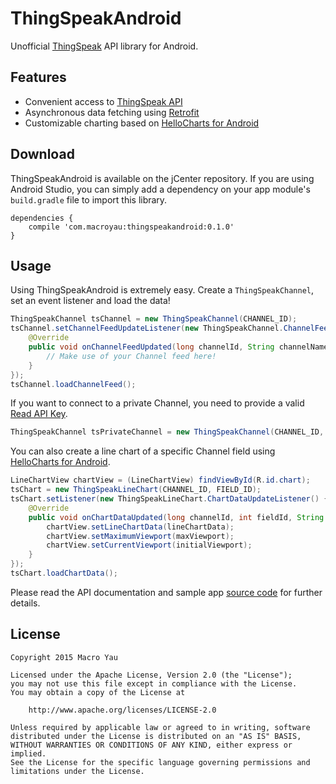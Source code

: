 # ThingSpeakAndroid

Unofficial [ThingSpeak](https://thingspeak.com) API library for Android.

## Features

* Convenient access to [ThingSpeak API](http://community.thingspeak.com/documentation/api/)
* Asynchronous data fetching using [Retrofit](http://square.github.io/retrofit/)
* Customizable charting based on [HelloCharts for Android](https://github.com/lecho/hellocharts-android)

## Download

ThingSpeakAndroid is available on the jCenter repository. If you are using Android Studio, you can simply add a dependency on your app module's `build.gradle` file to import this library.

```Gradle
dependencies {
    compile 'com.macroyau:thingspeakandroid:0.1.0'
}
```

## Usage

Using ThingSpeakAndroid is extremely easy. Create a `ThingSpeakChannel`, set an event listener and load the data!

```java
ThingSpeakChannel tsChannel = new ThingSpeakChannel(CHANNEL_ID);
tsChannel.setChannelFeedUpdateListener(new ThingSpeakChannel.ChannelFeedUpdateListener() {
    @Override
    public void onChannelFeedUpdated(long channelId, String channelName, ChannelFeed channelFeed) {
        // Make use of your Channel feed here!
    }
});
tsChannel.loadChannelFeed();
```

If you want to connect to a private Channel, you need to provide a valid [Read API Key](https://thingspeak.com/docs/channels#api_keys).

```java
ThingSpeakChannel tsPrivateChannel = new ThingSpeakChannel(CHANNEL_ID, READ_API_KEY);
```

You can also create a line chart of a specific Channel field using [HelloCharts for Android](https://github.com/lecho/hellocharts-android).

```java
LineChartView chartView = (LineChartView) findViewById(R.id.chart);
tsChart = new ThingSpeakLineChart(CHANNEL_ID, FIELD_ID);
tsChart.setListener(new ThingSpeakLineChart.ChartDataUpdateListener() {
    @Override
    public void onChartDataUpdated(long channelId, int fieldId, String title, LineChartData lineChartData, Viewport maxViewport, Viewport initialViewport) {
        chartView.setLineChartData(lineChartData);
        chartView.setMaximumViewport(maxViewport);
        chartView.setCurrentViewport(initialViewport);
    }
});
tsChart.loadChartData();
```

Please read the API documentation and sample app [source code](https://github.com/MacroYau/ThingSpeakAndroid/blob/master/app/src/main/java/com/macroyau/thingspeakandroid/demo/DemoActivity.java) for further details.

## License

```
Copyright 2015 Macro Yau

Licensed under the Apache License, Version 2.0 (the "License");
you may not use this file except in compliance with the License.
You may obtain a copy of the License at

    http://www.apache.org/licenses/LICENSE-2.0

Unless required by applicable law or agreed to in writing, software
distributed under the License is distributed on an "AS IS" BASIS,
WITHOUT WARRANTIES OR CONDITIONS OF ANY KIND, either express or implied.
See the License for the specific language governing permissions and
limitations under the License.
```
